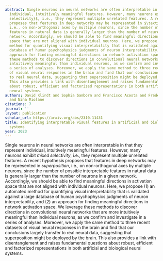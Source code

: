 ```yaml
---
abstract: Single neurons in neural networks are often interpretable in that they represent
  individual, intuitively meaningful features. However, many neurons exhibit $\textit{mixed
  selectivity}$, i.e., they represent multiple unrelated features. A recent hypothesis
  proposes that features in deep networks may be represented in $\textit{superposition}$,
  i.e., on non-orthogonal axes by multiple neurons, since the number of possible interpretable
  features in natural data is generally larger than the number of neurons in a given
  network. Accordingly, we should be able to find meaningful directions in activation
  space that are not aligned with individual neurons. Here, we propose (1) an automated
  method for quantifying visual interpretability that is validated against a large
  database of human psychophysics judgments of neuron interpretability, and (2) an
  approach for finding meaningful directions in network activation space. We leverage
  these methods to discover directions in convolutional neural networks that are more
  intuitively meaningful than individual neurons, as we confirm and investigate in
  a series of analyses. Moreover, we apply the same method to three recent datasets
  of visual neural responses in the brain and find that our conclusions largely transfer
  to real neural data, suggesting that superposition might be deployed by the brain.
  This also provides a link with disentanglement and raises fundamental questions
  about robust, efficient and factorized representations in both artificial and biological
  neural systems.
authors: David Klindt and Sophia Sanborn and Francisco Acosta and Frédéric Poitevin
  and Nina Miolane
citations: 7
journal: ''
layout: publication
scholar_url: https://arxiv.org/abs/2310.11431
title: Identifying interpretable visual features in artificial and biological neural
  systems
year: 2023
---
```


Single neurons in neural networks are often interpretable in that they represent individual, intuitively meaningful features. However, many neurons exhibit $\textit{mixed selectivity}$, i.e., they represent multiple unrelated features. A recent hypothesis proposes that features in deep networks may be represented in $\textit{superposition}$, i.e., on non-orthogonal axes by multiple neurons, since the number of possible interpretable features in natural data is generally larger than the number of neurons in a given network. Accordingly, we should be able to find meaningful directions in activation space that are not aligned with individual neurons. Here, we propose (1) an automated method for quantifying visual interpretability that is validated against a large database of human psychophysics judgments of neuron interpretability, and (2) an approach for finding meaningful directions in network activation space. We leverage these methods to discover directions in convolutional neural networks that are more intuitively meaningful than individual neurons, as we confirm and investigate in a series of analyses. Moreover, we apply the same method to three recent datasets of visual neural responses in the brain and find that our conclusions largely transfer to real neural data, suggesting that superposition might be deployed by the brain. This also provides a link with disentanglement and raises fundamental questions about robust, efficient and factorized representations in both artificial and biological neural systems.
